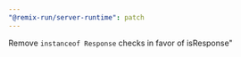 ```yaml
---
"@remix-run/server-runtime": patch
---
```


Remove `instanceof Response` checks in favor of isResponse"
